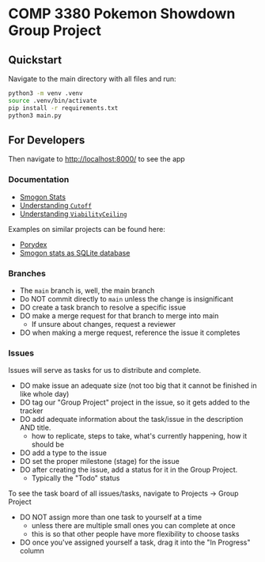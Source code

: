 # COMP 3380 Pokemon Showdown Group Project

## Quickstart

Navigate to the main directory with all files and run:

```bash
python3 -m venv .venv
source .venv/bin/activate
pip install -r requirements.txt
python3 main.py
```

## For Developers

Then navigate to [http://localhost:8000/](http://localhost:8000/) to see the app

### Documentation

- [Smogon Stats](https://www.smogon.com/stats/)
- [Understanding `Cutoff`](https://www.smogon.com/forums/threads/weighted-stats-faq.3478570/)
- [Understanding `ViabilityCeiling`](https://www.smogon.com/forums/threads/viability-ceiling-a-measure-of-how-far-a-pokemon-can-take-you.3546373/)

Examples on similar projects can be found here:

- [Porydex](https://www.porydex.com/)
- [Smogon stats as SQLite database](https://git.pyrope.net/mbk/smogon-stats) 

### Branches

- The `main` branch is, well, the main branch
- Do NOT commit directly to `main` unless the change is insignificant
- DO create a task branch to resolve a specific issue
- DO make a merge request for that branch to merge into main
    - If unsure about changes, request a reviewer
- DO when making a merge request, reference the issue it completes

### Issues

Issues will serve as tasks for us to distribute and complete.

- DO make issue an adequate size (not too big that it cannot be finished in like whole day)
- DO tag our "Group Project" project in the issue, so it gets added to the tracker
- DO add adequate information about the task/issue in the description AND title.
    - how to replicate, steps to take, what's currently happening, how it should be
- DO add a type to the issue
- DO set the proper milestone (stage) for the issue
- DO after creating the issue, add a status for it in the Group Project.
    - Typically the "Todo" status

To see the task board of all issues/tasks, navigate to Projects -> Group Project

- DO NOT assign more than one task to yourself at a time
    - unless there are multiple small ones you can complete at once
    - this is so that other people have more flexibility to choose tasks
- DO once you've assigned yourself a task, drag it into the "In Progress" column
